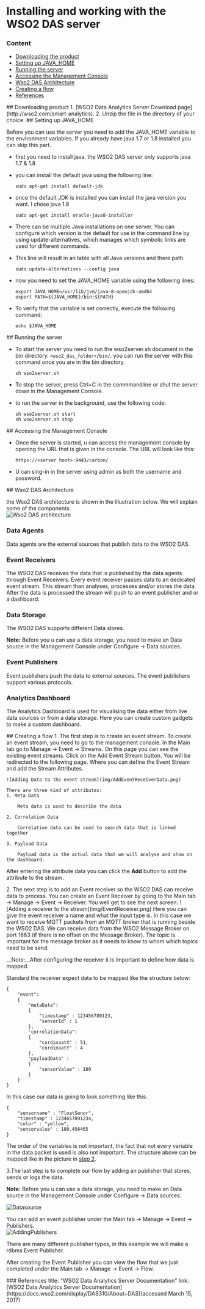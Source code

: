 
# Installing and working with the WSO2 DAS server

### Content  
* [Downloading the product](#download)
* [Setting up JAVA_HOME](#settingup)
* [Running the server](#running)
* [Accessing the Management Console](#accessing)
* [Wso2 DAS Architecture](#architecture)
* [Creating a flow](#flow)
* [References](#references)

<a name="download"/>
## Downloading product
1. [WSO2 Data Analytics Server Download page](http://wso2.com/smart-analytics).
2. Unzip the file in the directory of your choice.

<a name="settingup"/>
## Setting up JAVA_HOME

Before you can use the server you need to add the JAVA_HOME variable to the environment variables. If you already have java 1.7 or 1.8 installed you can skip this part.

 * first you need to install java. the WSO2 DAS server only supports java 1.7 & 1.8
 * you can install the default java using the following line:  

 	```sudo apt-get install default-jdk```
 * once the default JDK is installed you can install the java version you want.
 I chose java 1.8  

 	```sudo apt-get install oracle-java8-installer```  

 * There can be multiple Java installations on one server. You can configure which version is the default for use in the command line by using update-alternatives, which manages which symbolic links are used for different commands.
 * This line will result in an table with all Java versions and there path. 

 	```sudo update-alternatives --config java```
 * now you need to set the JAVA_HOME variable using the following lines:

    ```
    export JAVA_HOME=/usr/lib/jvm/java-8-openjdk-amd64
    export PATH=${JAVA_HOME}/bin:${PATH}
    ```  

 * To verify that the variable is set correctly, execute the following command:  
 		
 	```echo $JAVA_HOME```

<a name="running"/>
## Running the server 

* To start the server you need to run the wso2server.sh document in the bin directory. ```<wso2_das_folder>/bin/```. you can run the server with this command once you are in the bin directory.

	```
	sh wso2server.sh
	```

* To stop the server, press Ctrl+C in the commmandline or shut the server down in the Management Console.
* to run the server in the background, use the following code:
	```
	sh wso2server.sh start
	sh wso2server.sh stop
	```

<a name="accessing"/>
## Accessing the Management Console

* Once the server is started, u can access the management console by opening the URL that is given in the console. The URL will look like this:

	```https://<server host>:9443/carbon/```
    
    
* U can sing-in in the server using admin as both the username and password.

<a name="architecture"/>
## Wso2 DAS Architecture

the Wso2 DAS architecture is shown in the illustration below. We will explain some of the components.  
![Wso2 DAS architecture](img/WSO2_DAS_Architecture.png)  
### Data Agents
Data agents are the external sources that publish data to the WSO2 DAS. 

### Event Receivers
The WSO2 DAS receives the data that is published by the data agents through Event Receivers. Every event receiver passes data to an dedicated event stream. This stream than analyses, processes and/or stores the data. After the data is processed the stream will push to an event publisher and or a dashboard.

### Data Storage
The WSO2 DAS supports different Data stores.
>  
__Note:__ Before you u can use a data storage, you need to make an Data source in the Management Console under Configure → Data sources.
>

### Event Publishers
Event publishers push the data to external sources. The event publishers support various protocols. 

### Analytics Dashboard
The Analytics Dashboard is used for visualising the data either from live data sources or from a data storage. Here you can create custom gadgets to make a custom dashboard.

<a name="flow"/>
## Creating a flow  
1. The first step is to create an event stream. To create an event stream, you need to go to the management console. In the Main tab go to Manage → Event → Streams. On this page you can see the existing event streams. Click on the Add Event Stream button. You will be redirected to the following page. Where you can define the Event Stream and add the Stream Attributes.

	![Adding Data to the event stream](img/AddEventReceiverData.png)  

	There are three kind of attributes:
	1. Meta Data 

		Meta data is used to describe the data

	2. Correlation Data  

		Correlation data can be used to search data that is linked together 

	3. Payload Data

		Payload data is the actual data that we will analyse and show on the dashboard.

>  
After entering the attribute data you can click the __Add__ button to add the attribute to the stream.  
>

<a name="steptwo"/>
2. The next step is to add an Event receiver so the WSO2 DAS can receive data to process. You can create an Event Receiver by going to the Main tab → Manage → Event → Receiver.  
	You well get to see the next screen:  
	![Adding a receiver to the stream](img/EventReceiver.png)  
	Here you can give the event receiver a name and what the input type is. In this case we want to receive MQTT packets from an MQTT broker that is running beside the WSO2 DAS. We can receive data from the WSO2 Message Broker on port 1883 (if there is no offset on the Message Broker). The topic is important for the message broker as it needs to know to whom which topics need to be send.  
  
>  
__Note:__After configuring the receiver it is important to define how data is mapped.
>  

Standard the receiver expect data to be mapped like the structure below:

```
{
	"event":
	{
		"metaData":
		{
			"timestamp" : 123456789123,
			"sensorId" : 1
		},
		"correlationData":
		{
			"cordinaatX" : 51,
			"cordinaatY" : 4
		}, 
		"payloadData" : 
		{
			"sensorValue" : 180
		}
	}
}
```  
In this case our data is going to look something like this:  
```
{
	"sensorname" : "FloatSenor",
	"timestamp" : 1234657891234,
	"color" : "yellow",
	"sensorvalue" : 180.456465
}
```  
The order of the variables is not important, the fact that not every variable in the data packet is used is also not important. The structure above can be mapped like in the picture in [step 2](#steptwo).

3.The last step is to complete our flow by adding an publisher that stores, sends or logs the data.
>  
__Note:__ Before you u can use a data storage, you need to make an Data source in the Management Console under Configure → Data sources.
>
![Datasource](img/Datasource.png)  

You can add an event publisher under the Main tab → Manage → Event → Publishers.  
![AddingPublishers](img/EventPublisherDatabase.png)  

There are many different publisher types, in this example we will make a rdbms Event Publisher.


After creating the Event Publisher you can view the flow that we just completed under the Main tab → Manage → Event → Flow.

<a name="references"/>
### References
title: "WSO2 Data Analytics Server Documentation"  
link: [WSO2 Data Analytics Server Documentation](https://docs.wso2.com/display/DAS310/About+DAS)(accessed March 15, 2017)